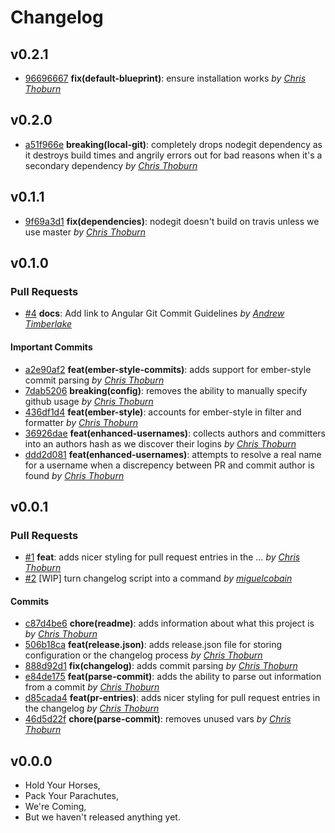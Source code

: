 Changelog
=========

## v0.2.1

- [96696667](https://github.com/runspired/ember-cli-changelog/commit/96696667bfc5ec0f69d17944d7e79365522af289) **fix(default-blueprint)**: ensure installation works *by [Chris Thoburn](https://github.com/runspired)*

## v0.2.0

- [a51f966e](https://github.com/runspired/ember-cli-changelog/commit/a51f966ef89f5dd123e45cfa16d528761ce86cbe) **breaking(local-git)**: completely drops nodegit dependency as it destroys build times and angrily errors out for bad reasons when it's a secondary dependency *by [Chris Thoburn](https://github.com/runspired)*

## v0.1.1

- [9f69a3d1](https://github.com/runspired/ember-cli-changelog/commit/9f69a3d1c2c1e3e0b3146083806f83058ea2f698) **fix(dependencies)**: nodegit doesn't build on travis unless we use master *by [Chris Thoburn](https://github.com/runspired)*

## v0.1.0

### Pull Requests

- [#4](https://github.com/runspired/ember-cli-changelog/pull/4) **docs**: Add link to Angular Git Commit Guidelines  *by [Andrew Timberlake](https://github.com/andrewtimberlake)*

#### Important Commits

- [a2e90af2](https://github.com/runspired/ember-cli-changelog/commit/a2e90af2174e6586ca675cc27d60731c3c041355) **feat(ember-style-commits)**: adds support for ember-style commit parsing *by [Chris Thoburn](https://github.com/runspired)*
- [7dab5206](https://github.com/runspired/ember-cli-changelog/commit/7dab520605a1007ddababc40eb1948ce89ac2de8) **breaking(config)**: removes the ability to manually specify github usage *by [Chris Thoburn](https://github.com/runspired)*
- [436df1d4](https://github.com/runspired/ember-cli-changelog/commit/436df1d485999cab786b0f3ad77c9cd41cf3c295) **feat(ember-style)**: accounts for ember-style in filter and formatter *by [Chris Thoburn](https://github.com/runspired)*
- [36926dae](https://github.com/runspired/ember-cli-changelog/commit/36926dae2e309a4ae4cdc41d05952ee3bb59ad12) **feat(enhanced-usernames)**: collects authors and committers into an authors hash as we discover their logins *by [Chris Thoburn](https://github.com/runspired)*
- [ddd2d081](https://github.com/runspired/ember-cli-changelog/commit/ddd2d08108b421e873892033483e3933712bb8e5) **feat(enhanced-usernames)**: attempts to resolve a real name for a username when a discrepency between PR and commit author is found *by [Chris Thoburn](https://github.com/runspired)*

## v0.0.1

### Pull Requests

- [#1](https://github.com/runspired/ember-cli-changelog/pull/1) **feat**: adds nicer styling for pull request entries in the …  *by [Chris Thoburn](https://github.com/runspired)*
- [#2](https://github.com/runspired/ember-cli-changelog/pull/2)  [WIP] turn changelog script into a command  *by [miguelcobain](https://github.com/miguelcobain)*

#### Commits

- [c87d4be6](https://github.com/runspired/ember-cli-changelog/commit/c87d4be6570e18140a09620259f420ba59d7bfb8) **chore(readme)**: adds information about what this project is *by [Chris Thoburn](https://github.com/runspired)*
- [506b18ca](https://github.com/runspired/ember-cli-changelog/commit/506b18ca0b30ac9af1f076fb8ccf220894eed13f) **feat(release.json)**: adds release.json file for storing configuration or the changelog process *by [Chris Thoburn](https://github.com/runspired)*
- [888d92d1](https://github.com/runspired/ember-cli-changelog/commit/888d92d1d5665e84d0316a0617cd9f9b2b12ab3d) **fix(changelog)**: adds commit parsing *by [Chris Thoburn](https://github.com/runspired)*
- [e84de175](https://github.com/runspired/ember-cli-changelog/commit/e84de1757c1c06d6846dab24ecac8fe459578a41) **feat(parse-commit)**: adds the ability to parse out information from a commit *by [Chris Thoburn](https://github.com/runspired)*
- [d85cada4](https://github.com/runspired/ember-cli-changelog/commit/d85cada4bc51cf82d9a510dd664f6004616dff73) **feat(pr-entries)**: adds nicer styling for pull request entries in the changelog *by [Chris Thoburn](https://github.com/runspired)*
- [46d5d22f](https://github.com/runspired/ember-cli-changelog/commit/46d5d22f59c6852baa1e6f609de0377fc4b55e6e) **chore(parse-commit)**: removes unused vars *by [Chris Thoburn](https://github.com/runspired)*

## v0.0.0

- Hold Your Horses,
- Pack Your Parachutes,
- We're Coming,
- But we haven't released anything yet.

